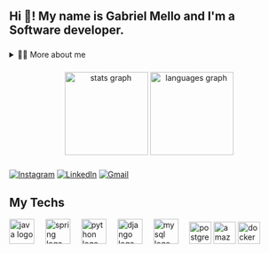 <h2 align="left">Hi 👋! My name is Gabriel Mello and I'm a Software developer.</h2>

###
<details>
  <summary>👨‍💻 More about me</summary>

  - 💬  Since the second year of school, when I started studying the C language, my interest in the world of technology has only increased. Currently, I'm studying Java and the Spring framework.

  - ⚡  I have a strong interest in solving complex problems and creating efficient solutions, which leads me to constantly seek new knowledge and skills.
</details>

<div align="left">
</div>

###

<div align="center">
  <img src="https://github-readme-stats.vercel.app/api?username=gab-mello&hide_title=false&hide_rank=false&show_icons=true&include_all_commits=true&count_private=true&disable_animations=false&theme=codeSTACKr&locale=en&hide_border=false&order=1" height="150" alt="stats graph"  />
  <img src="https://github-readme-stats.vercel.app/api/top-langs?username=gab-mello&locale=en&hide_title=false&layout=compact&card_width=320&langs_count=5&theme=codeSTACKr&hide_border=false&order=2" height="150" alt="languages graph"  />
</div>

###


<!-- Links -->
[![Instagram](https://img.shields.io/badge/Instagram-E4405F?style=for-the-badge&logo=instagram&logoColor=white)](https://www.instagram.com/gabriel88_mello/)
[![LinkedIn](https://img.shields.io/badge/LinkedIn-0077B5?style=for-the-badge&logo=linkedin&logoColor=white)](https://www.linkedin.com/in/gabriel88-mello/)
[![Gmail](https://img.shields.io/badge/Gmail-D14836?style=for-the-badge&logo=gmail&logoColor=white)](mailto:gabrielpontemello1@gmail.com)

###

## My Techs
<div align="left">
  <img src="https://cdn.jsdelivr.net/gh/devicons/devicon/icons/java/java-original-wordmark.svg" height="45" alt="java logo"  />
  <img width="12" />
  <img src="https://cdn.jsdelivr.net/gh/devicons/devicon/icons/spring/spring-original-wordmark.svg" height="45" alt="spring logo"  />
  <img width="12" />
  <img src="https://cdn.jsdelivr.net/gh/devicons/devicon/icons/python/python-original-wordmark.svg" height="45" alt="python logo"  />
  <img width="12" />
  <img src="https://cdn.jsdelivr.net/gh/devicons/devicon/icons/django/django-plain-wordmark.svg" height="45" alt="django logo"  />
  <img width="12" />
  <img src="https://cdn.jsdelivr.net/gh/devicons/devicon/icons/mysql/mysql-original-wordmark.svg" height="45" alt="mysql logo"  />
  <img width="12" />
  <img src="https://cdn.jsdelivr.net/gh/devicons/devicon/icons/postgresql/postgresql-original.svg" height="40" alt="postgresql logo"  />
  <img src="https://skillicons.dev/icons?i=aws" height="40" alt="amazonwebservices logo"  />
  <img src="https://cdn.simpleicons.org/docker/2496ED" height="40" alt="docker logo"  />
</div>

###


###

###


